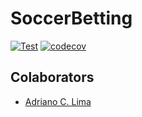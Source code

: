 # SoccerBetting

[![Test](https://github.com/acardosolima/SoccerBetting/actions/workflows/test.yaml/badge.svg)](https://github.com/acardosolima/SoccerBetting/actions/workflows/test.yaml)
[![codecov](https://codecov.io/gh/acardosolima/SoccerBetting/branch/master/graph/badge.svg?token=5LXJYJAKPL)](https://codecov.io/gh/acardosolima/SoccerBetting)

## Colaborators

- [Adriano C. Lima](mailto:adrianocardoso1991@gmail.com)